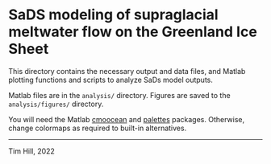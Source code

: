 # SaDS modeling of supraglacial meltwater flow on the Greenland Ice Sheet
This directory contains the necessary output and data files, and Matlab plotting functions and scripts to analyze SaDs model outputs.

Matlab files are in the `analysis/` directory. Figures are saved to the `analysis/figures/` directory.

You will need the Matlab [cmoocean](https://www.mathworks.com/matlabcentral/fileexchange/57773-cmocean-perceptually-uniform-colormaps) and [palettes](https://github.com/timghill/palettes) packages. Otherwise, change colormaps as required to built-in alternatives.

----
Tim Hill, 2022
